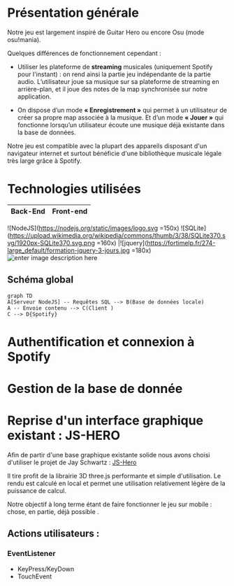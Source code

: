 # Présentation générale
Notre jeu est largement inspiré de Guitar Hero ou encore Osu (mode osu!mania).

Quelques différences de fonctionnement cependant : 

* Utiliser les plateforme de **streaming** musicales (uniquement Spotify pour l'instant) : on rend ainsi la partie jeu indépendante de la partie audio. L’utilisateur joue sa musique sur sa plateforme de streaming en arrière-plan, et il joue des notes de la map synchronisée sur notre application.

* On dispose d’un mode **« Enregistrement »** qui permet à un utilisateur de créer sa propre map associée à la musique. Et d’un mode **« Jouer »** qui fonctionne lorsqu’un utilisateur écoute une musique déjà existante dans la base de données. 

Notre jeu est compatible avec la plupart des appareils disposant d'un navigateur internet et surtout bénéficie d'une bibliothèque musicale légale très large grâce à Spotify.
# Technologies utilisées

Back-End            |  Front-end
:-------------------------:|:-------------------------:
![NodeJS](https://nodejs.org/static/images/logo.svg =150x)
![SQLite](https://upload.wikimedia.org/wikipedia/commons/thumb/3/38/SQLite370.svg/1920px-SQLite370.svg.png =160x)
|![jquery](https://fortimelp.fr/274-large_default/formation-jquery-3-jours.jpg =180x)
![enter image description here](https://upload.wikimedia.org/wikipedia/commons/4/40/Three.js_logo.png) 

## Schéma global
```mermaid
graph TD
A[Serveur NodeJS] -- Requêtes SQL --> B(Base de données locale)
A -- Envoie contenu --> C(Client )
C --> D{Spotify}
```
# Authentification et connexion à Spotify

# Gestion de la base de donnée

# Reprise d'un interface graphique existant : JS-HERO

Afin de partir d'une base graphique existante solide nous avons choisi d'utiliser le projet de Jay Schwartz : [JS-Hero](https://github.com/jyschwrtz/JS-Hero)

Il tire profit de la librairie 3D three.js performante et simple d'utilisation. Le rendu est calculé en local et permet une utilisation relativement légère de la puissance de calcul.

Notre objectif à long terme étant de faire fonctionner le jeu sur mobile : chose, en partie, déjà possible .

## Actions utilisateurs :
### EventListener
* KeyPress/KeyDown
* TouchEvent
